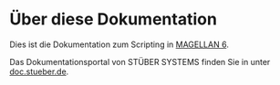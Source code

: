 # Über diese Dokumentation

Dies ist die Dokumentation zum Scripting in [MAGELLAN 6](https://magellan.stueber.de).

Das Dokumentationsportal von STÜBER SYSTEMS finden Sie in unter [doc.stueber.de](http://doc.stueber.de).

